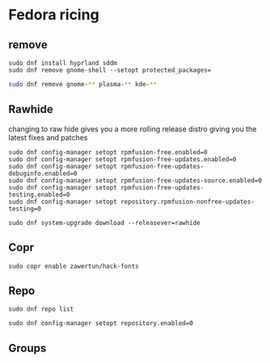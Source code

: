 # Fedora ricing

## remove
```fish
sudo dnf install hyprland sddm
sudo dnf remove gnome-shell --setopt protected_packages=
```
```bash
sudo dnf remove gnome-** plasma-** kde-**
```
## Rawhide 
changing to raw hide gives you a more rolling release distro giving you the latest fixes and patches

```fish
sudo dnf config-manager setopt rpmfusion-free.enabled=0
sudo dnf config-manager setopt rpmfusion-free-updates.enabled=0
sudo dnf config-manager setopt rpmfusion-free-updates-debuginfo.enabled=0
sudo dnf config-manager setopt rpmfusion-free-updates-source.enabled=0
sudo dnf config-manager setopt rpmfusion-free-updates-testing.enabled=0
sudo dnf config-manager setopt repository.rpmfusion-nonfree-updates-testing=0
```
```fish
sudo dnf system-upgrade download --releasever=rawhide
```

## Copr 
```fish
sudo copr enable zawertun/hack-fonts
```

## Repo
```fish
sudo dnf repo list
```
```fish
sudo dnf config-manager setopt repository.enabled=0
```
## Groups 
